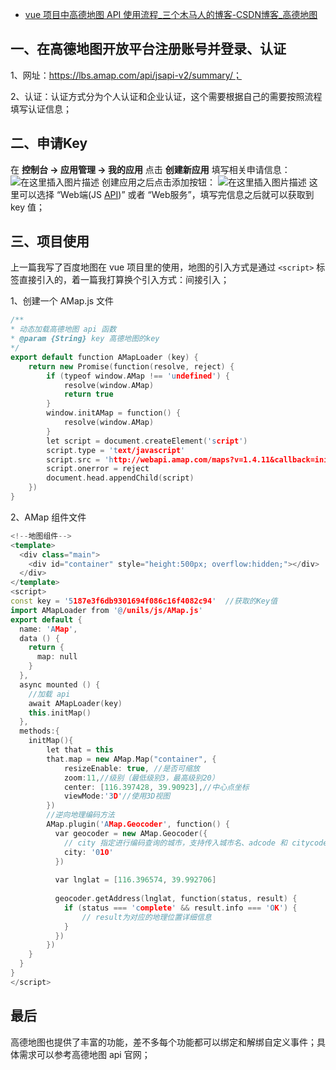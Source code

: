 - [vue 项目中高德地图 API 使用流程_三个木马人的博客-CSDN博客_高德地图](https://blog.csdn.net/weixin_43299180/article/details/123269481)

## 一、在高德地图开放平台注册账号并登录、认证

1、网址：https://lbs.amap.com/api/jsapi-v2/summary/；

2、认证：认证方式分为个人认证和企业认证，这个需要根据自己的需要按照流程填写认证信息；

## 二、申请Key

在 **控制台 -> 应用管理 -> 我的应用** 点击 **创建新应用** 填写相关申请信息：
![在这里插入图片描述](https://img-blog.csdnimg.cn/d8ee33e47d8847689c08fb1789ac8f53.png?x-oss-process=image/watermark,type_d3F5LXplbmhlaQ,shadow_50,text_Q1NETiBA5LiJ5Liq5pyo6ams5Lq6,size_20,color_FFFFFF,t_70,g_se,x_16#pic_left)
创建应用之后点击添加按钮：
![在这里插入图片描述](https://img-blog.csdnimg.cn/840ed87c44984c23b1ab5042080935bf.png?x-oss-process=image/watermark,type_d3F5LXplbmhlaQ,shadow_50,text_Q1NETiBA5LiJ5Liq5pyo6ams5Lq6,size_20,color_FFFFFF,t_70,g_se,x_16#pic_center)
这里可以选择 “Web端(JS [API](https://so.csdn.net/so/search?q=API&spm=1001.2101.3001.7020))” 或者 “Web服务”，填写完信息之后就可以获取到 key 值；

## 三、项目使用

上一篇我写了百度地图在 vue 项目里的使用，地图的引入方式是通过 `<script>` 标签直接引入的，着一篇我打算换个引入方式：间接引入；

1、创建一个 AMap.js 文件

```cpp
/**
* 动态加载高德地图 api 函数
* @param {String} key 高德地图的key
*/
export default function AMapLoader (key) {
    return new Promise(function(resolve, reject) {
        if (typeof window.AMap !== 'undefined') {
            resolve(window.AMap)
            return true
        }
        window.initAMap = function() {
            resolve(window.AMap)
        }
        let script = document.createElement('script')
        script.type = 'text/javascript'
        script.src = 'http://webapi.amap.com/maps?v=1.4.11&callback=initAMap&key=key'
        script.onerror = reject
        document.head.appendChild(script)
    })
}
```

2、AMap 组件文件

```cpp
<!--地图组件-->
<template>
  <div class="main">
    <div id="container" style="height:500px; overflow:hidden;"></div>
  </div>
</template>
<script>
const key = '5187e3f6db9301694f086c16f4082c94'  //获取的Key值
import AMapLoader from '@/unils/js/AMap.js'
export default {
  name: 'AMap',
  data () {
    return {
      map: null
    }
  },
  async mounted () {
    //加载 api 
    await AMapLoader(key)
    this.initMap()
  },
  methods:{
    initMap(){
		let that = this
		that.map = new AMap.Map("container", {
			resizeEnable: true, //是否可缩放
			zoom:11,//级别（最低级别3，最高级别20）
        	center: [116.397428, 39.90923],//中心点坐标
        	viewMode:'3D'//使用3D视图
		})
		//逆向地理编码方法
		AMap.plugin('AMap.Geocoder', function() {
		  var geocoder = new AMap.Geocoder({
		    // city 指定进行编码查询的城市，支持传入城市名、adcode 和 citycode
		    city: '010'
		  })
		 
		  var lnglat = [116.396574, 39.992706]
		
		  geocoder.getAddress(lnglat, function(status, result) {
		    if (status === 'complete' && result.info === 'OK') {
		        // result为对应的地理位置详细信息
		    }
		  })
		})
	}
  }
}
</script>
```

## 最后

高德地图也提供了丰富的功能，差不多每个功能都可以绑定和解绑自定义事件；具体需求可以参考高德地图 api 官网；
